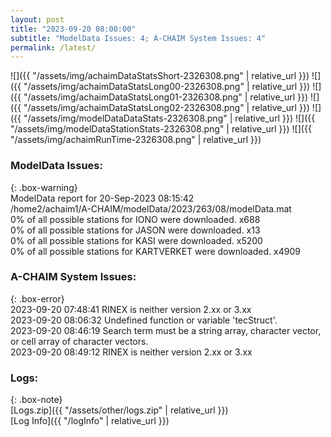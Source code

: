 ```yaml
---
layout: post
title: "2023-09-20 08:00:00"
subtitle: "ModelData Issues: 4; A-CHAIM System Issues: 4"
permalink: /latest/
---
```


![]({{ "/assets/img/achaimDataStatsShort-2326308.png" | relative_url }})
![]({{ "/assets/img/achaimDataStatsLong00-2326308.png" | relative_url }})
![]({{ "/assets/img/achaimDataStatsLong01-2326308.png" | relative_url }})
![]({{ "/assets/img/achaimDataStatsLong02-2326308.png" | relative_url }})
![]({{ "/assets/img/modelDataDataStats-2326308.png" | relative_url }})
![]({{ "/assets/img/modelDataStationStats-2326308.png" | relative_url }})
![]({{ "/assets/img/achaimRunTime-2326308.png" | relative_url }})


### ModelData Issues:  
  
{: .box-warning}  
 ModelData report for 20-Sep-2023 08:15:42   
 /home2/achaim1/A-CHAIM/modelData/2023/263/08/modelData.mat   
 0% of all possible stations for IONO were downloaded. x688   
 0% of all possible stations for JASON were downloaded. x13   
 0% of all possible stations for KASI were downloaded. x5200   
 0% of all possible stations for KARTVERKET were downloaded. x4909   
  
### A-CHAIM System Issues:  
  
{: .box-error}  
2023-09-20 07:48:41 RINEX is neither version 2.xx or 3.xx  
2023-09-20 08:06:32 Undefined function or variable 'tecStruct'.  
2023-09-20 08:46:19 Search term must be a string array, character vector, or cell array of character vectors.  
2023-09-20 08:49:12 RINEX is neither version 2.xx or 3.xx  

### Logs:  
  
{: .box-note}  
[Logs.zip]({{ "/assets/other/logs.zip" | relative_url }})  
[Log Info]({{ "/logInfo" | relative_url }})  

